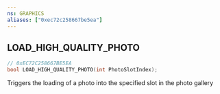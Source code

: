 ```yaml
---
ns: GRAPHICS
aliases: ["0xec72c258667be5ea"]
---
```

## LOAD_HIGH_QUALITY_PHOTO

```c
// 0xEC72C258667BE5EA
bool LOAD_HIGH_QUALITY_PHOTO(int PhotoSlotIndex);
```

Triggers the loading of a photo into the specified slot in the photo gallery


